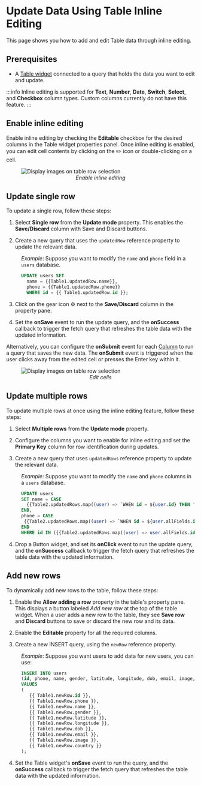 # Update Data Using Table Inline Editing

This page shows you how to add and edit Table data through inline editing.


<VideoEmbed host="youtube" videoId="eIecDfvSOsU" title="" caption=""/>


## Prerequisites

* A [Table widget](/reference/widgets/table) connected to a query that holds the data you want to edit and update.



:::info
Inline editing is supported for **Text**, **Number**, **Date**, **Switch**, **Select**, and **Checkbox** column types. Custom columns currently do not have this feature.
:::


## Enable inline editing 

Enable inline editing by checking the **Editable** checkbox for the desired columns in the Table widget properties panel. Once inline editing is enabled, you can edit cell contents by clicking on the ✏️ icon or double-clicking on a cell.

<figure>
  <img src="/img/inline-22.png" style= {{width:"600px", height:"auto"}} alt="Display images on table row selection"/>
  <figcaption align = "center"><i>Enable inline editing</i></figcaption>
</figure>


## Update single row

To update a single row, follow these steps:


1. Select **Single row**  from the **Update mode** property. This enables the **Save/Discard** column with Save and Discard buttons.

2. Create a new query that uses the `updatedRow` reference property to update the relevant data.

<dd>

_Example_: Suppose you want to modify the `name`  and `phone` field in a `users` database.

```sql
UPDATE users SET 
  name = {{Table1.updatedRow.name}},
  phone = {{Table1.updatedRow.phone}}
  WHERE id = {{ Table1.updatedRow.id }};
```

</dd>

3. Click on the gear icon ⚙️ next to the **Save/Discard** column in the property pane.

4. Set the **onSave** event to run the update query, and the **onSuccess** callback to trigger the fetch query that refreshes the table data with the updated information.
 
Alternatively, you can configure the **onSubmit** event for each [Column](/reference/widgets/table/column-settings) to run a query that saves the new data. The **onSubmit** event is triggered when the user clicks away from the edited cell or presses the Enter key within it. 

<figure>
  <img src="/img/inline-single.gif" style= {{width:"700px", height:"auto"}} alt="Display images on table row selection"/>
  <figcaption align = "center"><i>Edit cells</i></figcaption>
</figure>

## Update multiple rows

To update multiple rows at once using the inline editing feature, follow these steps:

1. Select **Multiple rows** from the **Update mode** property.

2. Configure the columns you want to enable for inline editing and set the **Primary Key** column for row identification during updates.

3. Create a new query that uses `updatedRows` reference property to update the relevant data. 

<dd>

_Example_: Suppose you want to modify the `name`  and `phone` columns in a `users` database.

```sql
UPDATE users
SET name = CASE
  {{Table2.updatedRows.map((user) => `WHEN id = ${user.id} THEN '${user.updatedFields.name}'`).join('\n')}}
END,
phone = CASE
 {{Table2.updatedRows.map((user) => `WHEN id = ${user.allFields.id} THEN '${user.updatedFields.phone}'`).join('\n')}}
END
WHERE id IN ({{Table2.updatedRows.map((user) => user.allFields.id).join(',')}});
```

</dd>

4. Drop a Button widget, and set its **onClick** event to run the update query, and the **onSuccess** callback to trigger the fetch query that refreshes the table data with the updated information.



## Add new rows

To dynamically add new rows to the table, follow these steps:

1. Enable the **Allow adding a row** property in the table's property pane. This displays a button labeled _Add new row_ at the top of the table widget. When a user adds a new row to the table, they see **Save row** and **Discard** buttons to save or discard the new row and its data.

2. Enable the **Editable** property for all the required columns.

3. Create a new INSERT query, using the `newRow` reference property. 

<dd>

_Example_: Suppose you want users to add data for new users, you can use:

```sql
INSERT INTO users 
(id, phone, name, gender, latitude, longitude, dob, email, image, country) 
VALUES 
(
   {{ Table1.newRow.id }}, 
   {{ Table1.newRow.phone }}, 
   {{ Table1.newRow.name }}, 
   {{ Table1.newRow.gender }}, 
   {{ Table1.newRow.latitude }}, 
   {{ Table1.newRow.longitude }}, 
   {{ Table1.newRow.dob }}, 
   {{ Table1.newRow.email }}, 
   {{ Table1.newRow.image }}, 
   {{ Table1.newRow.country }}
);
```

</dd>

4. Set the Table widget's **onSave** event to run the query, and the **onSuccess** callback to trigger the fetch query that refreshes the table data with the updated information.









